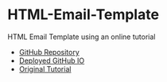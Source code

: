 # HTML-Email-Template
HTML Email Template using an online tutorial


* [GitHub Repository](https://github.com/jamierachael/HTML-Email-Template)
* [Deployed GitHub IO](https://jamierachael.github.io/HTML-Email-Template/)
* [Original Tutorial](https://webdesign.tutsplus.com/articles/build-an-html-email-template-from-scratch--webdesign-12770)